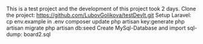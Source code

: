 This is a test project and the development of this project took 2 days.
Clone the project:
    https://github.com/LubovGolikova/testDevIt.git
Setup Laravel:
     cp env.example in .env
     composer update
     php artisan key:generate
     php artisan migrate
     php artisan db:seed
Create MySql-Database and import sql-dump:
    board2.sql

